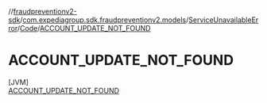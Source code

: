 //[fraudpreventionv2-sdk](../../../../../index.md)/[com.expediagroup.sdk.fraudpreventionv2.models](../../../index.md)/[ServiceUnavailableError](../../index.md)/[Code](../index.md)/[ACCOUNT_UPDATE_NOT_FOUND](index.md)

# ACCOUNT_UPDATE_NOT_FOUND

[JVM]\
[ACCOUNT_UPDATE_NOT_FOUND](index.md)
